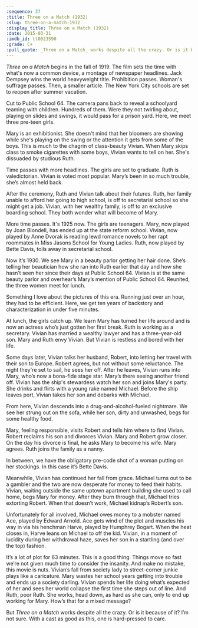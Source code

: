 ```yaml
---
:sequence: 37
:title: Three on a Match (1932)
:slug: three-on-a-match-1932
:display_title: Three on a Match (1932)
:date: 2015-03-31
:imdb_id: tt0023590
:grade: C+
:pull_quote: _Three on a Match_ works despite all the crazy. Or is it because of it? I’m not sure. With a cast as good as this, one is hard-pressed to care. 
---
```

_Three on a Match_ begins in the fall of 1919. The film sets the time with what's now a common device, a montage of newspaper headlines.  Jack Dempsey wins the world heavyweight title. Prohibition passes. Woman's suffrage passes. Then, a smaller article. The New York City schools are set to reopen after summer vacation.

Cut to Public School 64. The camera pans back to reveal a schoolyard teaming with children. Hundreds of them. Were they not twirling about, playing on slides and swings, it would pass for a prison yard. Here, we meet three pre-teen girls. 

Mary is an exhibitionist. She doesn't mind that her bloomers are showing while she's playing on the swing or the attention it gets from some of the boys. This is much to the chagrin of class-beauty Vivian. When Mary skips class to smoke cigarettes with some boys, Vivian wants to tell on her. She's dissuaded by studious Ruth.

Time passes with more headlines. The girls are set to graduate. Ruth is valedictorian. Vivian is voted most popular. Mary’s been in so much trouble, she’s almost held back.

After the ceremony, Ruth and Vivian talk about their futures. Ruth, her family unable to afford her going to high school, is off to secretarial school so she might get a job. Vivian, with her wealthy family, is off to an exclusive boarding school. They both wonder what will become of Mary.

More time passes. It's 1925 now. The girls are teenagers. Mary, now played by Joan Blondell, has ended up at the state reform school. Vivian, now played by Anne Dvorak is reading lewd romance novels to her rapt roommates in Miss Jasons School for Young Ladies. Ruth, now played by Bette Davis, toils away in secretarial school.

Now it’s 1930. We see Mary in a beauty parlor getting her hair done. She’s telling her beautician how she ran into Ruth earlier that day and how she hasn’t seen her since their days at Public School 64. Vivian is at the same beauty parlor and overhear’s Mary’s mention of Public School 64. Reunited, the three women meet for lunch.

Something I love about the pictures of this era. Running just over an hour, they had to be efficient. Here, we get ten years of backstory and characterization in under five minutes. 

At lunch, the girls catch up. We learn Mary has turned her life around and is now an actress who’s just gotten her first break. Ruth is working as a secretary. Vivian has married a wealthy lawyer and has a three-year-old son. Mary and Ruth envy Vivian. But Vivian is restless and bored with her life. 

Some days later, Vivian talks her husband, Robert, into letting her travel with their son to Europe. Robert agrees, but not without some reluctance. The night they're set to sail, he sees her off. After he leaves, Vivian runs into Mary, who’s now a bona-fide stage star. Mary’s there seeing another friend off. Vivian has the ship's stewardess watch her son and joins Mary's party. She drinks and flirts with a young rake named Michael. Before the ship leaves port, Vivian takes her son and debarks with Michael. 

From here, Vivian descends into a drug-and-alcohol-fueled nightmare. We see her strung out on the sofa, while her son, dirty and unwashed, begs for some healthy food. 

Mary, feeling responsible, visits Robert and tells him where to find Vivian. Robert reclaims his son and divorces Vivian.  Mary and Robert grow closer. On the day his divorce is final, he asks Mary to become his wife. Mary agrees. Ruth joins the family as a nanny.

In between, we have the obligatory pre-code shot of a woman putting on her stockings. In this case it’s Bette Davis.

Meanwhile, Vivian has continued her fall from grace. Michael turns out to be a gambler and the two are now desperate for money to feed their habits. Vivian, waiting outside the same uptown apartment building she used to call home, begs Mary for money. After they burn through that, Michael tries extorting Robert. When that doesn’t work, Michael kidnap’s Robert’s son. 

Unfortunately for all involved, Michael owes money to a mobster named Ace, played by Edward Arnold. Ace gets wind of the plot and muscles his way in via his henchman Harve, played by Humphrey Bogart. When the heat closes in, Harve leans on Michael to off the kid. Vivian, in a moment of lucidity during her withdrawal haze, saves her son in a startling (and over the top) fashion.  

It’s a lot of plot for 63 minutes. This is a good thing. Things move so fast we’re not given much time to consider the insanity. And make no mistake, this movie is nuts. Vivian’s fall from society lady to street-corner junkie plays like a caricature. Mary wastes her school years getting into trouble and ends up a society darling. Vivian spends her life doing what’s expected of her and sees her world collapse the first time she steps out of line. And Ruth, poor Ruth. She works, head down, as hard as she can, only to end up working for Mary. How’s that for a mixed message?

But _Three on a Match_ works despite all the crazy. Or is it because of it? I’m not sure. With a cast as good as this, one is hard-pressed to care. 
